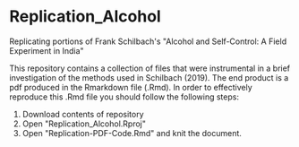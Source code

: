 # Replication_Alcohol
Replicating portions of Frank Schilbach's "Alcohol and Self-Control: A Field Experiment in India"

This repository contains a collection of files that were instrumental in a brief investigation of the methods used in Schilbach (2019).
The end product is a pdf produced in the Rmarkdown file (.Rmd).
In order to effectively reproduce this .Rmd file you should follow the following steps:
  1. Download contents of repository 
  2. Open "Replication_Alcohol.Rproj"
  3. Open "Replication-PDF-Code.Rmd" and knit the document.
